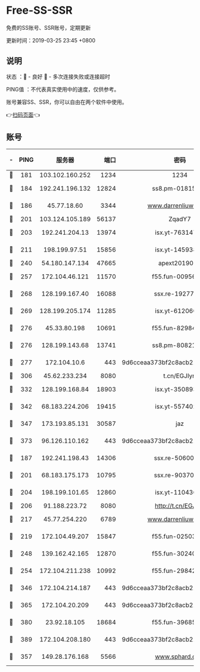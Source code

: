 # Free-SS-SSR

免费的SS账号、SSR账号，定期更新

更新时间：2019-03-25 23:45 +0800

## 说明

状态     ：🙂 - 良好 🙁 - 多次连接失败或连接超时

PING值   ：不代表真实使用中的速度，仅供参考。

账号兼容SS、SSR，你可以自由在两个软件中使用。

👉[扫码页面](https://liesauer.github.io/Free-SS-SSR/)👈

## 账号

|-|PING|服务器|端口|密码|加密方式|区域|
|:----:|:----:|:-----:|-----:|:----:|:----:|:----:|
|🙂|181|103.102.160.252|1234|1234|rc4-md5|JP|
|🙂|184|192.241.196.132|12824|ss8.pm-01815174|aes-256-cfb|US|
|🙂|186|45.77.18.60|3344|www.darrenliuwei.com|aes-256-cfb|JP|
|🙂|201|103.124.105.189|56137|ZqadY7|chacha20|CN|
|🙂|203|192.241.204.13|13974|isx.yt-76314736|aes-256-cfb|US|
|🙂|211|198.199.97.51|15856|isx.yt-14593814|aes-256-cfb|US|
|🙂|240|54.180.147.134|47665|apext2019001|chacha20|KR|
|🙂|257|172.104.46.121|11570|f55.fun-00956881|aes-256-cfb|SG|
|🙂|268|128.199.167.40|16088|ssx.re-19277467|aes-256-cfb|SG|
|🙂|269|128.199.205.174|11285|isx.yt-61206082|aes-256-cfb|SG|
|🙂|276|45.33.80.198|10691|f55.fun-82984972|aes-256-cfb|US|
|🙂|276|128.199.143.68|13741|ss8.pm-80821206|aes-256-cfb|SG|
|🙂|277|172.104.10.6|443|9d6cceaa373bf2c8acb22e60b6a58be6|aes-256-cfb|US|
|🙂|306|45.62.233.234|8080|t.cn/EGJIyrl|rc4-md5|CA|
|🙂|332|128.199.168.84|18903|isx.yt-35089368|aes-256-cfb|SG|
|🙂|342|68.183.224.206|19415|isx.yt-55740244|aes-256-cfb|SG|
|🙂|347|173.193.85.131|30587|jaz|aes-256-cfb|US|
|🙂|373|96.126.110.162|443|9d6cceaa373bf2c8acb22e60b6a58be6|aes-256-cfb|US|
|🙂|187|192.241.198.43|14306|ssx.re-50600808|aes-256-cfb|US|
|🙂|201|68.183.175.173|10795|ssx.re-90370518|aes-256-cfb|US|
|🙂|204|198.199.101.65|12860|isx.yt-11043680|aes-256-cfb|US|
|🙂|206|91.188.223.72|8080|http://t.cn/EGJIyrl|rc4-md5|RU|
|🙂|217|45.77.254.220|6789|www.darrenliuwei.com|aes-256-cfb|SG|
|🙂|219|172.104.49.207|15847|f55.fun-02503787|aes-256-cfb|SG|
|🙂|248|139.162.42.165|12870|f55.fun-30240273|aes-256-cfb|SG|
|🙂|254|172.104.211.238|10992|f55.fun-29842586|aes-256-cfb|US|
|🙂|346|172.104.214.187|443|9d6cceaa373bf2c8acb22e60b6a58be6|aes-256-cfb|US|
|🙂|365|172.104.20.209|443|9d6cceaa373bf2c8acb22e60b6a58be6|aes-256-cfb|US|
|🙂|380|23.92.18.105|18684|f55.fun-39685048|aes-256-cfb|US|
|🙂|389|172.104.208.180|443|9d6cceaa373bf2c8acb22e60b6a58be6|aes-256-cfb|US|
|🙁|357|149.28.176.168|5566|www.sphard.com|aes-256-cfb|AU|
